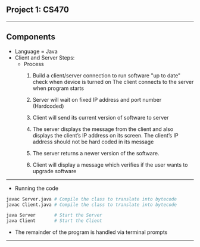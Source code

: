 ## Project 1: CS470
---
## Components
* Language = Java
* Client and Server Steps: 
    * Process
        1. Build a client/server connection to run software "up to date" check when device is turned on
        The client connects to the server when program starts

        2. Server will wait on fixed IP address and port number (Hardcoded)

        3. Client will send its current version of software to server

        4. The server displays the message from the client and also displays the client’s IP address on its screen. The client’s IP address should not be hard coded in its message

        5. The server returns a newer version of the software.

        6. Client will display a message which verifies if the user wants to upgrade software


---
* Running the code
```bash
javac Server.java # Compile the class to translate into bytecode
javac Client.java # Compile the class to translate into bytecode

java Server       # Start the Server 
java Client       # Start the Client
```
* The remainder of the program is handled via terminal prompts
---   

